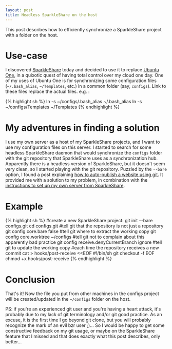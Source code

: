 ```yaml
---
layout: post
title: Headless SparkleShare on the host
---
```


This post describes how to efficiently synchronize a SparkleShare project with a folder on the host.

Use-case
========

I discovered [SparkleShare](http://sparkleshare.org/) today and decided to use it to replace [Ubuntu One](https://one.ubuntu.com/), in a quixotic quest of having total control over my cloud one day. One of my uses of Ubuntu One is for synchronizing some configuration files (`~/.bash_alias`, `~/Templates`, etc.) in a common folder (say, `configs`). Link to these files replace the actual files. e.g. :

{% highlight sh %}
ln -s ~/configs/.bash_alias ~/.bash_alias
ln -s ~/configs/Templates ~/Templates
{% endhighlight %}


My adventures in finding a solution
===================================

I use my own server as a host of my SparkleShare projects, and I want to use my configuration files on this server. I started to search for some headless SparkleShare daemon that would synchronize the `configs` folder with the git repository that SparkleShare uses as a synchronization hub. Apparently there is a headless version of SparkleShare, but it doesn't seem very clean, so I started playing with the git repository. Puzzled by the `--bare` option, I found a post explaining [how to auto-publish a website using git](http://sitaramc.github.com/tips/auto-publish.html). It provided me with a solution to my problem, in combination with the [instructions to set up my own server from SparkleShare](https://github.com/hbons/SparkleShare/wiki/How-to-set-up-your-own-server).

Example
=======

{% highlight sh %}
#create a new SparkleShare project:
git init --bare configs.git
cd configs.git
#tell git that the repository is not just a repository
git config core.bare false
#tell git where to extract the working copy
git config core.worktree ~/configs
#tell git not to complain about this apparently bad practice
git config receive.denyCurrentBranch ignore
#tell git to update the working copy
#each time the repository receives a new commit
cat > hooks/post-receive <<EOF
#!/bin/sh
git checkout -f
EOF
chmod +x hooks/post-receive
{% endhighlight %}


Conclusion
==========

That's it! Now the file you put from other machines in the configs project will be created/updated in the `~/configs` folder on the host.

PS: if you're an experienced git user and you're having a heart attack, it's probably due to my lack of git terminology and/or git good practice. As an excuse, it is the first time I go beyond git clone, but you will probably recognize the mark of an evil bzr user ;)... So I would be happy to get some constructive feedback on my git usage, or maybe on the SparkleShare feature that I missed and that does exactly what this post describes, only better...

